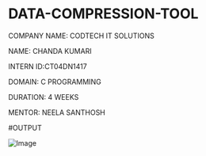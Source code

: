 # DATA-COMPRESSION-TOOL

COMPANY NAME: CODTECH IT SOLUTIONS 

NAME: CHANDA KUMARI

INTERN ID:CT04DN1417

DOMAIN: C PROGRAMMING

DURATION: 4 WEEKS

MENTOR: NEELA SANTHOSH

#OUTPUT

![Image](https://github.com/user-attachments/assets/fd4e4848-8156-4c9a-bd14-2d4fe177aaf8)

